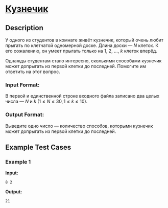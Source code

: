 # [Кузнечик](link)

## Description

У одного из студентов в комнате живёт кузнечик, который очень любит прыгать по клетчатой одномерной доске. 
Длина доски — $N$ клеток. К его сожалению, он умеет прыгать только на $1$, $2$, $\ldots$, $k$ клеток вперёд. 

Однажды студентам стало интересно, сколькими способами кузнечик может допрыгать из первой клетки до последней. 
Помогите им ответить на этот вопрос.
### Input Format:

В первой и единственной строке входного файла записано два целых числа — $N$ и $k$ $(1 \leqslant N \leqslant 30, 1 \leqslant k \leqslant 10)$.

### Output Format:

Выведите одно число — количество способов, которыми кузнечик может допрыгать из первой клетки до последней.

## Example Test Cases

### Example 1

**Input:**
```
8 2

```

**Output:**
```
21

```


